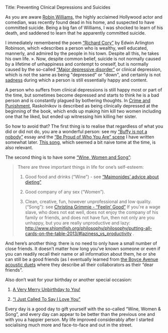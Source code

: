 Title: Preventing Clinical Depressions and Suicides

As you are aware [Robin Williams](http://en.wikipedia.org/wiki/Robin_Williams), the highly acclaimed Hollywood actor and comedian, was recently found dead in his home, and suspected to have committed suicide. Being a big fan of Williams, I was shocked to learn of his death, and saddened to learn that he apparently committed suicide.

I immediately remembered the poem [“Richard Cory”](http://en.wikipedia.org/wiki/Richard_Cory) by Edwin Arlington Robinson, which «describes a person who is wealthy, well educated, mannerly, and admired by the people in his town. Despite all this, he takes his own life. ». Now, despite common belief, suicide is not normally caused by a lifetime of unhappiness and contempt to oneself, but is normally caused by the so-called [“Major depressive disorder”](http://en.wikipedia.org/wiki/Major_depressive_disorder) or clinical depression, which is not the same as being "depressed" or "down", and certainly is not [sadness](http://en.wikipedia.org/wiki/Sadness) during which a person is still essentially happy and content.

A person who suffers from clinical depressions is still happy most or part of the time, but sometimes become depressed and starts to think he is a bad person and is constantly plagued by bothering thoughts. In [Crime and Punishment](http://en.wikipedia.org/wiki/Crime_and_Punishment), Raskolnikov is described as being clinically depressed at the beginning of the book, which ends up making him kill two women including one that he liked, but ended up witnessing him killing her sister.

So how to avoid that? The first thing is to realise that regardless of what you did or did not do, you are a wonderful person: see my [“Buffy is not a nobody”](http://plus.google.com/+ShlomiFish/posts/dDJwvtcGE5N) essay and the [“Be Proud of Who You Are” scene](http://www.shlomifish.org/humour/fortunes/show.cgi?id=buffy-a-few-good-slayers--proud-of-who-you-are) I have written somewhat later. [This song](http://www.youtube.com/watch?v=0Gl2QnHNpkA), which seemed a bit naive tome at the time, is also relevant.

The second thing is to have some [“Wine, Women and Song”](http://plus.google.com/+ShlomiFish/posts/YEHxgGMedJJ):

> There are three important things in life for one’s self-esteem:
>
> 1. Good food and drinks (“Wine”) - see [“Maimonides’ advice about dieting”](http://judaism.stackexchange.com/questions/27195/maimonides-advice-about-dieting)
>
> 2. Good company of any sex (“Women”).
>
> 3. Clean, creative, fun, however unprofessional and low quality. (“Song”): see [Christina Grimmie - “Feelin’ Good”](http://www.youtube.com/watch?v=kYX8sjIzjGw)
> If you're a wage slave, who does not eat well, does not enjoy the company of his family or friends, and does not have fun, then not only are you unhappy, but you are really unproductive and lazy: http://www.shlomifish.org/philosophy/philosophy/putting-all-cards-on-the-table-2013/#laziness_vs_productivity .

And here’s another thing: there is no need to only have a small number of close friends. It doesn’t matter how long you’ve known someone or even if you can readily recall their name or all information about them, he or she can still be a good friends (as I eventually learned from [the Boyce Avenue acoustic duets](http://www.youtube.com/watch?v=M4zCOHFrLVY&list=PL5683ED7495D953AB) where they describe all their collaborators as their “dear friends”.

Also don’t wait for your birthday or another special occasion:

1. [A Very Merry Unbirthday to You!](http://www.youtube.com/watch?v=RdsZT7WKjW8)

2. [“I Just Called To Say I Love You”](http://www.youtube.com/watch?v=QwOU3bnuU0k)

Every day is a good day to gift yourself with the so-called
“Wine, Women & Song”, and every day can appear to be better than the previous
one and with you a happier person. My life improved considerably after I
started socialising much more and face-to-face and out in the street.

